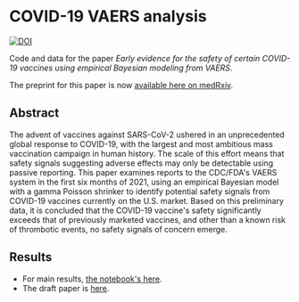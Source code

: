 # COVID-19 VAERS analysis

[![DOI](https://zenodo.org/badge/374491464.svg)](https://zenodo.org/badge/latestdoi/374491464) 

Code and data for the paper _Early evidence for the safety of certain COVID-19 vaccines using  empirical Bayesian modeling from VAERS_.

The preprint for this paper is now [available here on medRxiv](https://www.medrxiv.org/content/10.1101/2021.06.10.21258589v1).

## Abstract

The advent of vaccines against SARS-CoV-2 ushered in an unprecedented global response to COVID-19, with the largest and most ambitious mass vaccination campaign in human history. The scale of this effort means that safety signals suggesting adverse effects may only be detectable using passive reporting. This paper examines reports to the CDC/FDA's VAERS system in the first six months of 2021, using an empirical Bayesian model with a gamma Poisson shrinker to identify potential safety signals from COVID-19 vaccines currently on the U.S. market. Based on this preliminary data, it is concluded that the COVID-19 vaccine's safety significantly exceeds that of previously marketed vaccines, and other than a known risk of thrombotic events, no safety signals of concern emerge.

## Results

* For main results, [the notebook's here](https://github.com/chrisvoncsefalvay/covid-19-vaccine-pharmacovigilance/blob/master/code/vaers_analysis.pdf). 
* The draft paper is [here](https://github.com/chrisvoncsefalvay/covid-19-vaccine-pharmacovigilance/blob/master/writeup/writeup.pdf).
